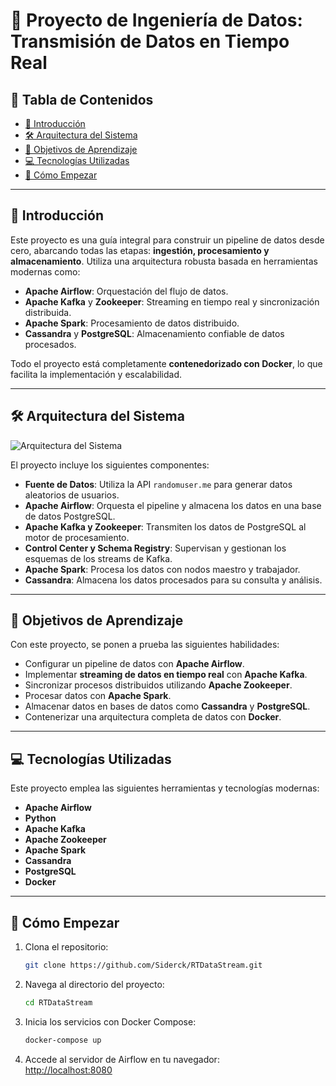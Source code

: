 # 🚀 **Proyecto de Ingeniería de Datos: Transmisión de Datos en Tiempo Real**

## 📖 **Tabla de Contenidos**
- [📢 Introducción](#-introducción)
- [🛠️ Arquitectura del Sistema](#-arquitectura-del-sistema)
- [🎯 Objetivos de Aprendizaje](#-objetivos-de-aprendizaje)
- [💻 Tecnologías Utilizadas](#-tecnologías-utilizadas)
- [🚀 Cómo Empezar](#-cómo-empezar)

---

## 📢 **Introducción**
Este proyecto es una guía integral para construir un pipeline de datos desde cero, abarcando todas las etapas: **ingestión, procesamiento y almacenamiento**. Utiliza una arquitectura robusta basada en herramientas modernas como:

- **Apache Airflow**: Orquestación del flujo de datos.
- **Apache Kafka** y **Zookeeper**: Streaming en tiempo real y sincronización distribuida.
- **Apache Spark**: Procesamiento de datos distribuido.
- **Cassandra** y **PostgreSQL**: Almacenamiento confiable de datos procesados.

Todo el proyecto está completamente **contenedorizado con Docker**, lo que facilita la implementación y escalabilidad.

---

## 🛠️ **Arquitectura del Sistema**

![Arquitectura del Sistema](https://www2.udec.cl/~joseparra/2.png)

El proyecto incluye los siguientes componentes:

- **Fuente de Datos**: Utiliza la API `randomuser.me` para generar datos aleatorios de usuarios.
- **Apache Airflow**: Orquesta el pipeline y almacena los datos en una base de datos PostgreSQL.
- **Apache Kafka y Zookeeper**: Transmiten los datos de PostgreSQL al motor de procesamiento.
- **Control Center y Schema Registry**: Supervisan y gestionan los esquemas de los streams de Kafka.
- **Apache Spark**: Procesa los datos con nodos maestro y trabajador.
- **Cassandra**: Almacena los datos procesados para su consulta y análisis.

---

## 🎯 **Objetivos de Aprendizaje**
Con este proyecto, se ponen a prueba las siguientes habilidades:

- Configurar un pipeline de datos con **Apache Airflow**.
- Implementar **streaming de datos en tiempo real** con **Apache Kafka**.
- Sincronizar procesos distribuidos utilizando **Apache Zookeeper**.
- Procesar datos con **Apache Spark**.
- Almacenar datos en bases de datos como **Cassandra** y **PostgreSQL**.
- Contenerizar una arquitectura completa de datos con **Docker**.

---

## 💻 **Tecnologías Utilizadas**

Este proyecto emplea las siguientes herramientas y tecnologías modernas:

- **Apache Airflow**
- **Python**
- **Apache Kafka**
- **Apache Zookeeper**
- **Apache Spark**
- **Cassandra**
- **PostgreSQL**
- **Docker**

---

## 🚀 **Cómo Empezar**

1. Clona el repositorio:
    ```bash
    git clone https://github.com/Siderck/RTDataStream.git
    ```

2. Navega al directorio del proyecto:
    ```bash
    cd RTDataStream
    ```

3. Inicia los servicios con Docker Compose:
    ```bash
    docker-compose up
    ```

4. Accede al servidor de Airflow en tu navegador:  
   [http://localhost:8080](http://localhost:8080)  
